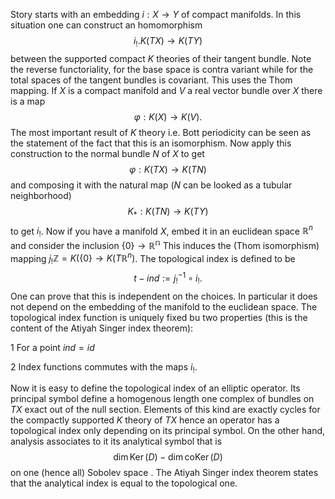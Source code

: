 

Story starts with an embedding $i:X\longrightarrow Y$ of compact manifolds. In this situation one can construct an homomorphism 
$$i_!.K(TX)\longrightarrow K(TY)$$ between the supported compact $K$ theories of their tangent bundle. Note the reverse functoriality, for the base space is contra variant while for the total spaces of the tangent bundles is covariant. This uses the Thom mapping. If $X$ is a compact manifold and $V$ a real vector bundle over $X$ there is a map
$$\varphi:K(X)\longrightarrow K(V).$$ The most important result of $K$ theory i.e. Bott periodicity can be seen as the statement of the fact that this is an isomorphism. Now apply this construction to the normal bundle $N$ of $X$ to get
$$\varphi:K(TX)\longrightarrow K(TN)$$ and composing it with the natural map ($N$ can be looked as a tubular neighborhood) $$K_*:K(TN)\longrightarrow K(TY)$$ to get $i_!$. 
Now if you have a manifold $X$, embed it in an euclidean space $\mathbb{R}^n$ and consider the inclusion $\{0\}\longrightarrow \mathbb{R^n}$ This induces the (Thom isomorphism) mapping $j_!\mathbb{Z}=K(\{0\} \longrightarrow K(T\mathbb{R}^n)$. The topological index is defined to be
$$t-ind:=j_!^{-1}\circ i_!.$$ One can prove that this is independent on the choices. In particular it does not depend on the embedding of the manifold to the euclidean space. The topological index function is uniquely fixed bu two properties (this is the content of the Atiyah Singer index theorem):

1 For a point $ind=id$

2 Index functions commutes with the maps $i_!$.

Now it is easy to define the topological index of an elliptic operator. Its principal symbol define a homogenous length one complex of bundles on $TX$ exact out of the null section. Elements of this kind are exactly cycles for the compactly supported $K$ theory of $TX$ hence an operator has a topological index only depending on its principal symbol. On the other hand, analysis associates to it its analytical symbol that is
$$\operatorname{dim}\operatorname{Ker}(D)-\operatorname{dim}\operatorname{coKer}(D)$$ on one (hence all) Sobolev space . The Atiyah Singer index theorem states that the analytical index is equal to the topological one.